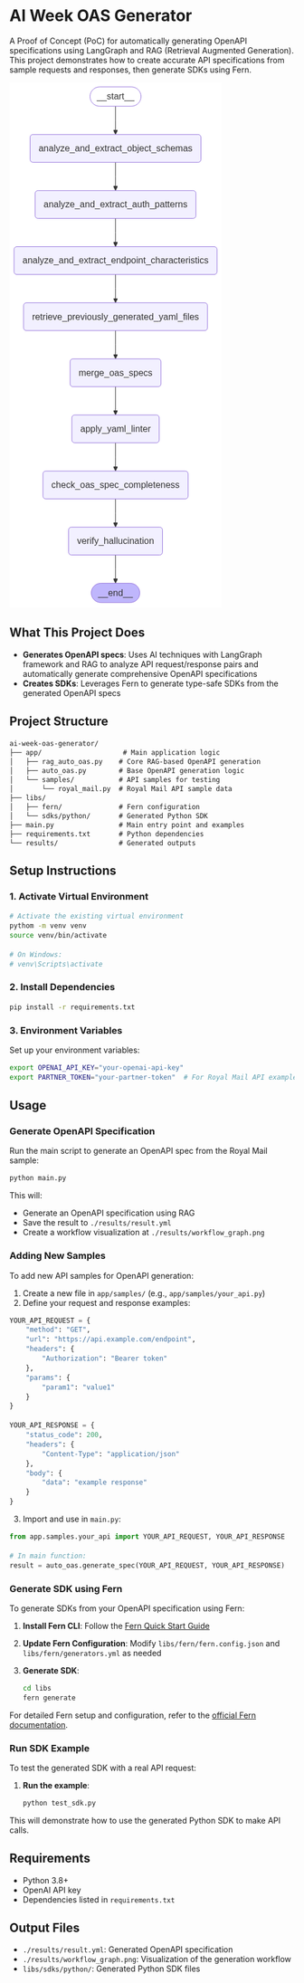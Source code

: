 # AI Week OAS Generator

A Proof of Concept (PoC) for automatically generating OpenAPI specifications using LangGraph and RAG (Retrieval Augmented Generation). This project demonstrates how to create accurate API specifications from sample requests and responses, then generate SDKs using Fern.

![](./results/workflow_graph.png)

## What This Project Does

- **Generates OpenAPI specs**: Uses AI techniques with LangGraph framework and RAG to analyze API request/response pairs and automatically generate comprehensive OpenAPI specifications
- **Creates SDKs**: Leverages Fern to generate type-safe SDKs from the generated OpenAPI specs

## Project Structure

```
ai-week-oas-generator/
├── app/                    # Main application logic
│   ├── rag_auto_oas.py    # Core RAG-based OpenAPI generation
│   ├── auto_oas.py        # Base OpenAPI generation logic
│   └── samples/           # API samples for testing
│       └── royal_mail.py  # Royal Mail API sample data
├── libs/
│   ├── fern/              # Fern configuration
│   └── sdks/python/       # Generated Python SDK
├── main.py                # Main entry point and examples
├── requirements.txt       # Python dependencies
└── results/               # Generated outputs
```

## Setup Instructions

### 1. Activate Virtual Environment

```bash
# Activate the existing virtual environment
pythom -m venv venv
source venv/bin/activate

# On Windows:
# venv\Scripts\activate
```

### 2. Install Dependencies

```bash
pip install -r requirements.txt
```

### 3. Environment Variables

Set up your environment variables:

```bash
export OPENAI_API_KEY="your-openai-api-key"
export PARTNER_TOKEN="your-partner-token"  # For Royal Mail API example
```

## Usage

### Generate OpenAPI Specification

Run the main script to generate an OpenAPI spec from the Royal Mail sample:

```bash
python main.py
```

This will:

- Generate an OpenAPI specification using RAG
- Save the result to `./results/result.yml`
- Create a workflow visualization at `./results/workflow_graph.png`

### Adding New Samples

To add new API samples for OpenAPI generation:

1. Create a new file in `app/samples/` (e.g., `app/samples/your_api.py`)
2. Define your request and response examples:

```python
YOUR_API_REQUEST = {
    "method": "GET",
    "url": "https://api.example.com/endpoint",
    "headers": {
        "Authorization": "Bearer token"
    },
    "params": {
        "param1": "value1"
    }
}

YOUR_API_RESPONSE = {
    "status_code": 200,
    "headers": {
        "Content-Type": "application/json"
    },
    "body": {
        "data": "example response"
    }
}
```

3. Import and use in `main.py`:

```python
from app.samples.your_api import YOUR_API_REQUEST, YOUR_API_RESPONSE

# In main function:
result = auto_oas.generate_spec(YOUR_API_REQUEST, YOUR_API_RESPONSE)
```

### Generate SDK using Fern

To generate SDKs from your OpenAPI specification using Fern:

1. **Install Fern CLI**: Follow the [Fern Quick Start Guide](https://docs.buildwithfern.com/learn/quickstart)

2. **Update Fern Configuration**: Modify `libs/fern/fern.config.json` and `libs/fern/generators.yml` as needed

3. **Generate SDK**:
   ```bash
   cd libs
   fern generate
   ```

For detailed Fern setup and configuration, refer to the [official Fern documentation](https://docs.buildwithfern.com/).

### Run SDK Example

To test the generated SDK with a real API request:

1. **Run the example**:
   ```bash
   python test_sdk.py
   ```

This will demonstrate how to use the generated Python SDK to make API calls.

## Requirements

- Python 3.8+
- OpenAI API key
- Dependencies listed in `requirements.txt`

## Output Files

- `./results/result.yml`: Generated OpenAPI specification
- `./results/workflow_graph.png`: Visualization of the generation workflow
- `libs/sdks/python/`: Generated Python SDK files
